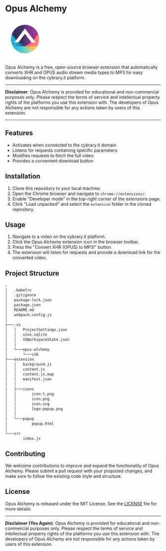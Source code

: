 # Opus Alchemy

![Opus Alchemy Logo](./extension/icons/icon.png)

Opus Alchemy is a free, open-source browser extension that automatically converts XHR and OPUS audio stream media types to MP3 for easy downloading on the cybrary.it platform.

---

**Disclaimer**: Opus Alchemy is provided for educational and non-commercial purposes only. Please respect the terms of service and intellectual property rights of the platforms you use this extension with. The developers of Opus Alchemy are not responsible for any actions taken by users of this extension.

---

## Features

- Activates when connected to the cybrary.it domain
- Listens for requests containing specific parameters
- Modifies requests to fetch the full video
- Provides a convenient download button

## Installation

1. Clone this repository to your local machine.
2. Open the Chrome browser and navigate to `chrome://extensions/`.
3. Enable "Developer mode" in the top-right corner of the extensions page.
4. Click "Load unpacked" and select the `extension` folder in the cloned repository.

## Usage

1. Navigate to a video on the cybrary.it platform.
2. Click the Opus Alchemy extension icon in the browser toolbar.
3. Press the "Convert XHR (OPUS) to MP3!" button.
4. The extension will listen for requests and provide a download link for the converted video.

## Project Structure

```
.
│   .babelrc
│   .gitignore
│   package-lock.json
│   package.json
│   README.md
│   webpack.config.js
│
├───.vs
│   │   ProjectSettings.json
│   │   slnx.sqlite
│   │   VSWorkspaceState.json
│   │
│   └───opus-alchemy
│       └───v16
├───extension
│   │   background.js
│   │   content.js
│   │   content.js.map
│   │   manifest.json
│   │
│   ├───icons
│   │       icon-t.png
│   │       icon.png
│   │       icon.svg
│   │       logo-popup.png
│   │
│   └───popup
│           popup.html
│
└───src
        index.js
```

## Contributing

We welcome contributions to improve and expand the functionality of Opus Alchemy. Please submit a pull request with your proposed changes, and make sure to follow the existing code style and structure.

## License

Opus Alchemy is released under the MIT License. See the [LICENSE](LICENSE) file for more details.


---

**Disclaimer (Yes Again)**: Opus Alchemy is provided for educational and non-commercial purposes only. Please respect the terms of service and intellectual property rights of the platforms you use this extension with. The developers of Opus Alchemy are not responsible for any actions taken by users of this extension.
